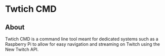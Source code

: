 # Twtich CMD
## About
Twtich CMD is a command line tool meant for dedicated systems such as a Raspberry Pi to allow for easy navigation and streaming on Twitch using the New Twitch API.